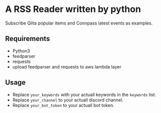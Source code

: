 # A RSS Reader written by python
Subscribe Qiita popular items and Connpass latest events as examples.

## Requirements
- Python3
- feedparser
- requests
- upload feedparser and requests to aws lambda layer

## Usage
- Replace `your_keywords` with your actuall keywords in the `keywords` list.
- Replace `your_channel` to your actuall discord channel.
- Replace `your_bot_token` to your actuall bot token.
